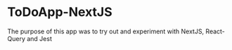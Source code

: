 # ToDoApp-NextJS
The purpose of this app was to try out and experiment with NextJS, React-Query and Jest
